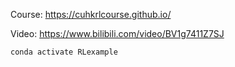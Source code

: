 
Course: https://cuhkrlcourse.github.io/

Video: https://www.bilibili.com/video/BV1g7411Z7SJ


```bash
conda activate RLexample
```